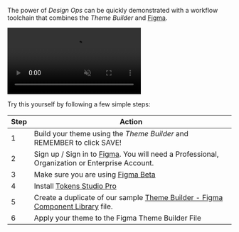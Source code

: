 The power of *Design Ops* can be quickly demonstrated with a workflow toolchain that combines the *Theme Builder* and [Figma](https://www.figma.com/design/). 

<video style="width:90% centered" controls autoplay muted>
   <source src="../../_videos/apply-theme.mp4" type="video/mp4">
</video>

Try this yourself by following a few simple steps:

| Step | Action |
| --- | --- | 
| 1 | Build your theme using the *Theme Builder* and REMEMBER to click SAVE! |
| 2 | Sign up / Sign in to [Figma](http://www.figma.com).  You will need a Professional, Organization or Enterprise Account. |
| 3 | Make sure you are using [Figma Beta](https://help.figma.com/hc/en-us/articles/4406787442711-Figma-beta-features) |
| 4 | Install [Tokens Studio Pro](https://tokens.studio/) |
| 5 | Create a duplicate of our sample [Theme Builder - Figma Component Library](https://www.figma.com/community/file/1286011856011555550/theme-builder-library-with-figma-beta-community) file. |
| 6 | Apply your theme to the Figma Theme Builder File | 
